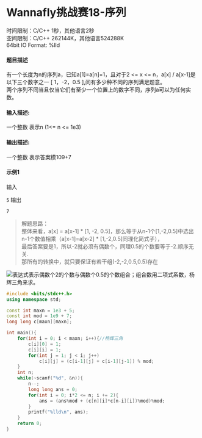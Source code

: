 # Wannafly挑战赛18-序列


时间限制：C/C++ 1秒，其他语言2秒  
空间限制：C/C++ 262144K，其他语言524288K  
64bit IO Format: %lld  

#### 题目描述
有一个长度为n的序列a，已知a[1]=a[n]=1，且对于2 <= x <= n，a[x] / a[x-1]是以下三个数字之一 [ 1，-2，0.5 ],问有多少种不同的序列满足题意。  
两个序列不同当且仅当它们有至少一个位置上的数字不同，序列a可以为任何实数。  
#### 输入描述:
一个整数 表示n (1<= n <= 1e3)

#### 输出描述:
一个整数 表示答案模109+7

#### 示例1
输入

`5`
输出

`7`

> 解题思路：  
> 整体来看，a[x] = a[x-1] * [1, -2, 0.5]，那么等于从n-1个[1,-2,0.5]中选出n-1个数值相乘（a[x-1]=a[x-2] * [1,-2,0.5]同理化简式子），  
最后答案要是1，所以-2就必须有偶数个，同理0.5的个数要等于-2.顺序无关.  
那所有的转换中，就只要保证有若干组(-2,-2,0.5,0.5)存在  

![表达式](https://img-blog.csdn.net/20180717145303103?watermark/2/text/aHR0cHM6Ly9ibG9nLmNzZG4ubmV0L3FxXzM5NTIwNDE3/font/5a6L5L2T/fontsize/400/fill/I0JBQkFCMA==/dissolve/70)表示偶数个2的个数与偶数个0.5的个数组合；组合数用二项式系数，杨辉三角来求。
```cpp
#include <bits/stdc++.h>
using namespace std;

const int maxn = 1e3 + 5;
const int mod = 1e9 + 7;
long long c[maxn][maxn];

int main(){
    for(int i = 0; i < maxn; i++){//杨辉三角
        c[i][0] = 1;
        c[i][i] = 1;
        for(int j = 1; j < i; j++)
            c[i][j] = (c[i-1][j] + c[i-1][j-1]) % mod;
    }
    int n;
    while(~scanf("%d", &n)){
        n--;
        long long ans = 0;
        for(int i = 0; i*2 <= n; i += 2){
            ans = (ans%mod + (c[n][i]*c[n-i][i])%mod)%mod;
        }
        printf("%lld\n", ans);
    }
    return 0;
}
```
